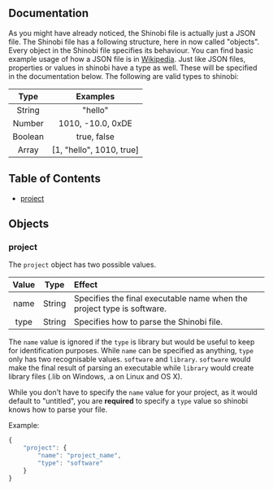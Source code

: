 ## Documentation

As you might have already noticed, the Shinobi file is actually just a JSON file. The Shinobi file has a following structure,
here in now called "objects". Every object in the Shinobi file specifies its behaviour. You can find basic example usage of 
how a JSON file is in [Wikipedia](http://en.wikipedia.org/wiki/JSON). Just like JSON files, properties or values in shinobi 
have a type as well. These will be specified in the documentation below. The following are valid types to shinobi:

|Type   |Examples                  |
|:-----:|:------------------------:|
|String |"hello"                   |
|Number |1010, -10.0, 0xDE         |
|Boolean|true, false               |
|Array  |[1, "hello", 1010, true]  |


## Table of Contents

- [project](#project)

## Objects

### project

The `project` object has two possible values. 

|Value   |Type   | Effect                                                                |
|:------:|:-----:|:----------------------------------------------------------------------|
|name    |String |Specifies the final executable name when the project type is software. |
|type    |String |Specifies how to parse the Shinobi file.                               |


The `name` value is ignored if the `type` is library but would be useful to keep for identification purposes. While `name` 
can be specified as anything, `type` only has two recognisable values. `software` and `library`. `software` would
make the final result of parsing an executable while `library` would create library files (.lib on Windows, .a on Linux and OS X).

While you don't have to specify the `name` value for your project, as it would default to "untitled", you are **required** to specify
a `type` value so shinobi knows how to parse your file.

Example:

```js
{
    "project": {
        "name": "project_name",
        "type": "software"
    }
}
```


